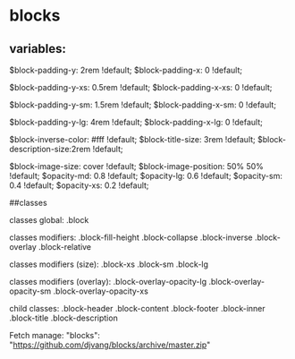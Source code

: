 # blocks
## variables:
$block-padding-y:       2rem !default;
$block-padding-x:       0 !default;

$block-padding-y-xs:    0.5rem !default;
$block-padding-x-xs:    0 !default;

$block-padding-y-sm:    1.5rem !default;
$block-padding-x-sm:    0 !default;

$block-padding-y-lg:    4rem !default;
$block-padding-x-lg:    0 !default;

$block-inverse-color:   #fff !default;
$block-title-size:      3rem !default;
$block-description-size:2rem !default;

$block-image-size:      cover !default;
$block-image-position:  50% 50% !default;
$opacity-md:            0.8 !default;
$opacity-lg:            0.6 !default;
$opacity-sm:            0.4 !default;
$opacity-xs:            0.2 !default;

##classes

classes global:
.block

classes modifiers:
.block-fill-height
.block-collapse
.block-inverse
.block-overlay
.block-relative

classes modifiers (size):
.block-xs 
.block-sm
.block-lg

classes modifiers (overlay):
.block-overlay-opacity-lg
.block-overlay-opacity-sm
.block-overlay-opacity-xs

child classes:
.block-header
.block-content
.block-footer
.block-inner
.block-title
.block-description


Fetch manage:
"blocks": "https://github.com/djvang/blocks/archive/master.zip"
